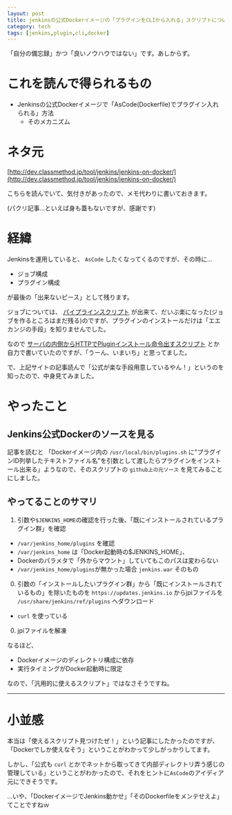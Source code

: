 ```yaml
---
layout: post
title: jenkinsの公式Dockerイメージの「プラグインをCLIから入れる」スクリプトについて
category: tech
tags: [jenkins,plugin,cli,docker]
---
```


「自分の備忘録」かつ「良いノウハウではない」です。あしからず。

# これを読んで得られるもの

- Jenkinsの公式Dockerイメージで「AsCode(Dockerfile)でプラグイン入れられる」方法
  - そのメカニズム

# ネタ元

[http://dev.classmethod.jp/tool/jenkins/jenkins-on-docker/](http://dev.classmethod.jp/tool/jenkins/jenkins-on-docker/)

こちらを読んでいて、気付きがあったので、メモ代わりに書いておきます。

(パクリ記事…といえば身も蓋もないですが、感謝です)

# 経緯

Jenkinsを運用していると、 `AsCode` したくなってくるのですが、その時に…

- ジョブ構成
- プラグイン構成

が最後の「出来ないピース」として残ります。

ジョブについては、 [パイプラインスクリプト](https://jenkins.io/doc/book/pipeline/) が出来て、だいぶ楽になった(ジョブを作るところはまだ残る)のですが、プラグインのインストールだけは「エエカンジの手段」を知りませんでした。

なので [サーバの内側からHTTPでPluginインストール命令出すスクリプト](https://github.com/exemplary-buildpipeline-projects/jenkins1-2-sample/blob/master/provision/setup-as-code/setup_jenkins1.sh) とか自力で書いていたのですが、「うーん、いまいち」と思ってました。

で、上記サイトの記事読んで「公式が楽な手段用意しているやん！」というのを知ったので、中身見てみました。

# やったこと

## Jenkins公式Dockerのソースを見る

記事を読むと 「Dockerイメージ内の `/usr/local/bin/plugins.sh` に"プラグインID列挙したテキストファイル名"を引数として渡したらプラグインをインストール出来る」ようなので、そのスクリプトの `github上の元ソース` を見てみることにしました。

<script src="http://gist-it.appspot.com/https://github.com/jenkinsci/docker/blob/master/plugins.sh"></script>

## やってることのサマリ

1. 引数や`$JENKINS_HOME`の確認を行った後、「既にインストールされているプラグイン群」を確認
  - `/var/jenkins_home/plugins` を確認
  - `/var/jenkins_home` は「Docker起動時の$JENKINS_HOME」、
  - Dockerのパラメタで「外からマウント」していてもこのパスは変わらない
  - `/var/jenkins_home/plugins`が無かった場合 `jenkins.war` そのもの
0. 引数の「インストールしたいプラグイン群」から「既にインストールされているもの」を除いたものを `https://updates.jenkins.io` からjpiファイルを `/usr/share/jenkins/ref/plugins` へダウンロード
  - `curl` を使っている
0. jpiファイルを解凍

なるほど、

- Dockerイメージのディレクトリ構成に依存
- 実行タイミングがDocker起動時に限定

なので、「汎用的に使えるスクリプト」ではなさそうですね。

---

# 小並感

本当は「使えるスクリプト見つけたぜ！」という記事にしたかったのですが、「Dockerでしか使えなそう」ということがわかって少しがっかりしてます。

しかし、「公式も `curl` とかでネットから取ってきて内部ディレクトリ弄う感じの管理している」ということがわかったので、それをヒントに`AsCode`のアイディア元にできそうです。

…いや、「DockerイメージでJenkins動かせ」「そのDockerfileをメンテせえよ」てことですねｗ
